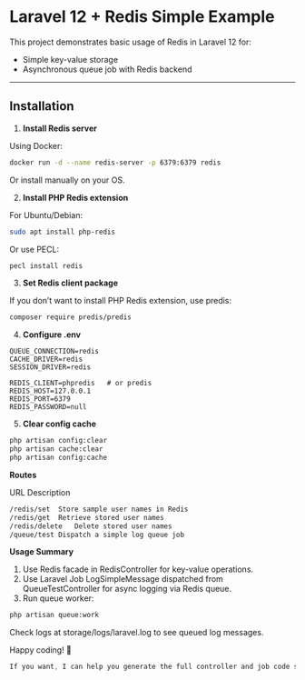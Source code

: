# Laravel 12 + Redis Simple Example

This project demonstrates basic usage of Redis in Laravel 12 for:

- Simple key-value storage  
- Asynchronous queue job with Redis backend

---

## Installation

1. **Install Redis server**

Using Docker:

```bash
docker run -d --name redis-server -p 6379:6379 redis
```


Or install manually on your OS.

2. **Install PHP Redis extension**

For Ubuntu/Debian:

```bash
sudo apt install php-redis
```
Or use PECL:

```bash
pecl install redis
```

3. **Set Redis client package**

If you don’t want to install PHP Redis extension, use predis:

```bash
composer require predis/predis
```

4. **Configure .env**

```env
QUEUE_CONNECTION=redis
CACHE_DRIVER=redis
SESSION_DRIVER=redis

REDIS_CLIENT=phpredis   # or predis
REDIS_HOST=127.0.0.1
REDIS_PORT=6379
REDIS_PASSWORD=null
```

5. **Clear config cache**

```bash
php artisan config:clear
php artisan cache:clear
php artisan config:cache
```

**Routes**

URL	Description
```bash
/redis/set	Store sample user names in Redis
/redis/get	Retrieve stored user names
/redis/delete	Delete stored user names
/queue/test	Dispatch a simple log queue job
```

**Usage Summary**
1. Use Redis facade in RedisController for key-value operations.
2. Use Laravel Job LogSimpleMessage dispatched from QueueTestController for async logging via Redis queue.
3. Run queue worker:

```bash
php artisan queue:work
```
Check logs at storage/logs/laravel.log to see queued log messages.

Happy coding! 🚀

```css
If you want, I can help you generate the full controller and job code snippets as well!
```